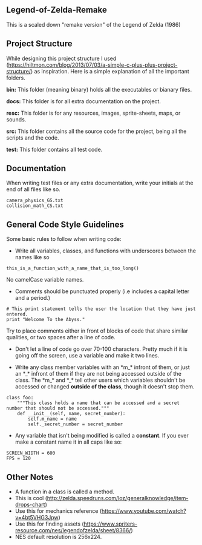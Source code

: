 ## Legend-of-Zelda-Remake

This is a scaled down "remake version" of the Legend of Zelda (1986)


## Project Structure

While designing this project structure I used (https://hiltmon.com/blog/2013/07/03/a-simple-c-plus-plus-project-structure/) as inspiration.  Here is a simple explanation of all the important folders.

**bin:** This folder (meaning binary) holds all the executables or bianary files.

**docs:** This folder is for all extra documentation on the project.

**resc:** This folder is for any resources, images, sprite-sheets, maps, or sounds.

**src:** This folder contains all the source code for the project, being all the scripts and the code.

**test:** This folder contains all test code.


## Documentation

When writing test files or any extra documentation, write your initials at the end of all files like so.

```
camera_physics_GS.txt
collision_math_CS.txt
```


## General Code Style Guidelines

Some basic rules to follow when writing code:

- Write all variables, classes, and functions with underscores between the names like so
```
this_is_a_function_with_a_name_that_is_too_long()
```
No camelCase variable names.

- Comments should be punctuated properly (i.e includes a capital letter and a period.)
```
# This print statement tells the user the location that they have just entered.
print "Welcome To the Abyss."
```
Try to place comments either in front of blocks of code that share similar qualities, or two spaces after a line of code.

- Don't let a line of code go over 70-100 characters.  Pretty much if it is going off the screen, use a variable and make it two lines.

- Write any class member variables with an \*m_\* infront of them, or just an \*\_\* infront of them if they are not being accessed outside of the class.  The \*m_\* and \*\_\* tell other users which variables shouldn't be accessed or changed **outside of the class**, though it doesn't stop them.
```
class foo:
    """This class holds a name that can be accessed and a secret number that should not be accessed."""
    def __init__(self, name, secret_number):
        self.m_name = name
        self._secret_number = secret_number
```

- Any variable that isn't being modified is called a **constant**.  If you ever make a constant name it in all caps like so:
```
SCREEN_WIDTH = 600
FPS = 120
```


## Other Notes

- A function in a class is called a method.
- This is cool (http://zelda.speedruns.com/loz/generalknowledge/item-drops-chart)
- Use this for mechanics reference (https://www.youtube.com/watch?v=4bt5VHG3Jpw)
- Use this for finding assets (https://www.spriters-resource.com/nes/legendofzelda/sheet/8366/)
- NES default resolution is 256x224.
